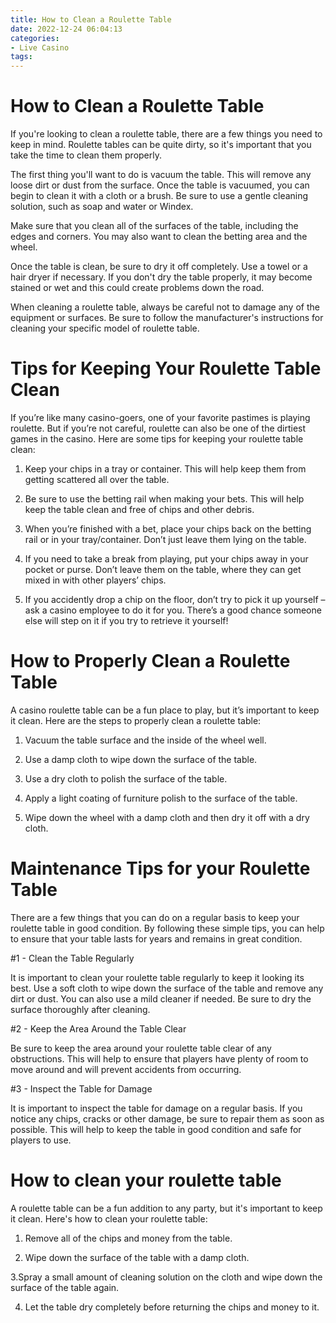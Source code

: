 ```yaml
---
title: How to Clean a Roulette Table 
date: 2022-12-24 06:04:13
categories:
- Live Casino
tags:
---
```



#  How to Clean a Roulette Table 

If you're looking to clean a roulette table, there are a few things you need to keep in mind. Roulette tables can be quite dirty, so it's important that you take the time to clean them properly.

The first thing you'll want to do is vacuum the table. This will remove any loose dirt or dust from the surface. Once the table is vacuumed, you can begin to clean it with a cloth or a brush. Be sure to use a gentle cleaning solution, such as soap and water or Windex.

Make sure that you clean all of the surfaces of the table, including the edges and corners. You may also want to clean the betting area and the wheel.

Once the table is clean, be sure to dry it off completely. Use a towel or a hair dryer if necessary. If you don't dry the table properly, it may become stained or wet and this could create problems down the road.

When cleaning a roulette table, always be careful not to damage any of the equipment or surfaces. Be sure to follow the manufacturer's instructions for cleaning your specific model of roulette table.

#  Tips for Keeping Your Roulette Table Clean 

If you’re like many casino-goers, one of your favorite pastimes is playing roulette. But if you’re not careful, roulette can also be one of the dirtiest games in the casino. Here are some tips for keeping your roulette table clean: 

1. Keep your chips in a tray or container. This will help keep them from getting scattered all over the table.

2. Be sure to use the betting rail when making your bets. This will help keep the table clean and free of chips and other debris.

3. When you’re finished with a bet, place your chips back on the betting rail or in your tray/container. Don’t just leave them lying on the table.

4. If you need to take a break from playing, put your chips away in your pocket or purse. Don’t leave them on the table, where they can get mixed in with other players’ chips.

5. If you accidently drop a chip on the floor, don’t try to pick it up yourself – ask a casino employee to do it for you. There’s a good chance someone else will step on it if you try to retrieve it yourself!

#  How to Properly Clean a Roulette Table 

A casino roulette table can be a fun place to play, but it’s important to keep it clean. Here are the steps to properly clean a roulette table:

1. Vacuum the table surface and the inside of the wheel well.

2. Use a damp cloth to wipe down the surface of the table.

3. Use a dry cloth to polish the surface of the table.

4. Apply a light coating of furniture polish to the surface of the table.

5. Wipe down the wheel with a damp cloth and then dry it off with a dry cloth.

#  Maintenance Tips for your Roulette Table 

There are a few things that you can do on a regular basis to keep your roulette table in good condition. By following these simple tips, you can help to ensure that your table lasts for years and remains in great condition.

#1 - Clean the Table Regularly

It is important to clean your roulette table regularly to keep it looking its best. Use a soft cloth to wipe down the surface of the table and remove any dirt or dust. You can also use a mild cleaner if needed. Be sure to dry the surface thoroughly after cleaning.

#2 - Keep the Area Around the Table Clear

Be sure to keep the area around your roulette table clear of any obstructions. This will help to ensure that players have plenty of room to move around and will prevent accidents from occurring.

#3 - Inspect the Table for Damage

It is important to inspect the table for damage on a regular basis. If you notice any chips, cracks or other damage, be sure to repair them as soon as possible. This will help to keep the table in good condition and safe for players to use.

#  How to clean your roulette table

A roulette table can be a fun addition to any party, but it's important to keep it clean. Here's how to clean your roulette table:

1. Remove all of the chips and money from the table.

2. Wipe down the surface of the table with a damp cloth.

3.Spray a small amount of cleaning solution on the cloth and wipe down the surface of the table again.

4. Let the table dry completely before returning the chips and money to it.
